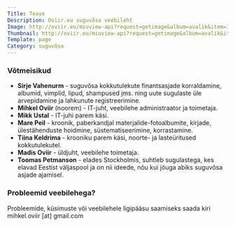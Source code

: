 ```yaml
---
Title: Teave
Description: Oviir.eu suguvõsa veebileht
Image: http://oviir.eu/miuview-api?request=getimage&album=avalik&item=1900-nurtus-noormaa-ues-1900.-suvel.jpg&size=1200&mode=longest
Thumbnail: http://oviir.eu/miuview-api?request=getimage&album=avalik&item=1900-nurtus-noormaa-ues-1900.-suvel.jpg&size=600&mode=square
Template: page
Category: suguvõsa
---
```


### Võtmeisikud

* **Sirje Vahenurm** - suguvõsa kokkutulekute finantsasjade korraldamine, albumid, vimplid, lipud, shampused jms.
ning uute sugulaste üle arvepidamine ja lahkunute registreerimine.
* **Mihkel Oviir** (noorem) - IT-juht, veebilehe administraator ja toimetaja.
* **Mikk Ustal** - IT-juhi parem käsi.
* **Mare Peil** - kroonik, paberkandjal materjalide-fotoalbumite, kirjade, ülestähenduste hoidmine, süstematiseerimine, korrastamine.
* **Tiina Keldrima** - krooniku parem käsi, noorte- ja lasteüritused kokkutulekutel.
* **Madis Oviir** - üldjuht,  veebilehe toimetaja.
* **Toomas Petmanson** - elades Stockholmis, suhtleb sugulastega, kes elavad Eestist väljaspool ja on nii ideede, nõu kui jõuga abiks suguvõsa asjade ajamisel.

### Probleemid veebilehega?

Probleemide, küsimuste või veebilehele ligipääsu saamiseks saada kiri mihkel.oviir [at] gmail.com
